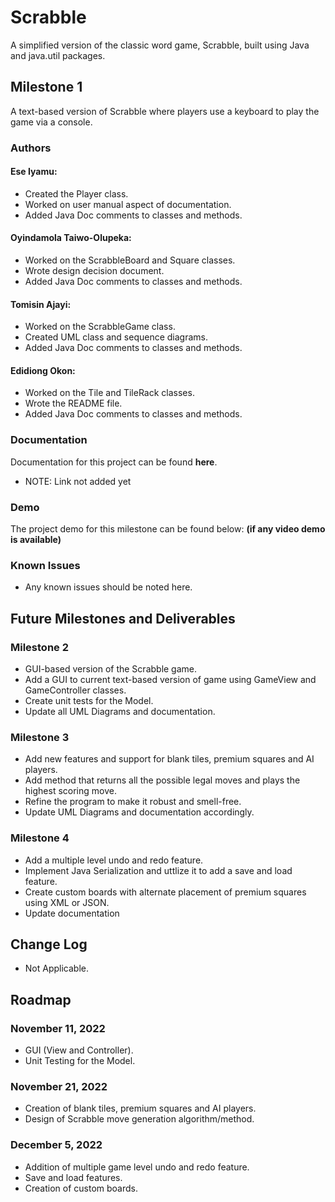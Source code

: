 # Scrabble 

A simplified version of the classic word game, Scrabble, built using Java and java.util packages.

## Milestone 1

A text-based version of Scrabble where players use a keyboard to play the game via a console.

### Authors
#### Ese Iyamu:
- Created the Player class.
- Worked on user manual aspect of documentation.
- Added Java Doc comments to classes and methods.


#### Oyindamola Taiwo-Olupeka:
- Worked on the ScrabbleBoard and Square classes.
- Wrote design decision document.
- Added Java Doc comments to classes and methods.


#### Tomisin Ajayi:
- Worked on the ScrabbleGame class.
- Created UML class and sequence diagrams.
- Added Java Doc comments to classes and methods.


#### Edidiong Okon:
- Worked on the Tile and TileRack classes.
- Wrote the README file.
- Added Java Doc comments to classes and methods.



### Documentation

Documentation for this project can be found **here**. 
- NOTE: Link not added yet

### Demo
The project demo for this milestone can be found below:
**(if any video demo is available)**

### Known Issues
- Any known issues should be noted here.


## Future Milestones and Deliverables
### Milestone 2
- GUI-based version of the Scrabble game.
- Add a GUI to current text-based version of game using GameView and GameController classes.
- Create unit tests for the Model.
- Update all UML Diagrams and documentation.


### Milestone 3 
- Add new features and support for blank tiles, premium squares and AI players. 
- Add method that returns all the possible legal moves and plays the highest scoring move.
- Refine the program to make it robust and smell-free.
- Update UML Diagrams and documentation accordingly.


### Milestone 4
- Add a multiple level undo and redo feature.
- Implement Java Serialization and uttlize it to add a save and load feature.
- Create custom boards with alternate placement of premium squares using XML or JSON.
- Update documentation

## Change Log
- Not Applicable.

## Roadmap
### November 11, 2022
- GUI (View and Controller).
- Unit Testing for the Model.

### November 21, 2022
- Creation of blank tiles, premium squares and AI players.
- Design of Scrabble move generation algorithm/method.

### December 5, 2022
- Addition of multiple game level undo and redo feature.
- Save and load features. 
- Creation of custom boards.
